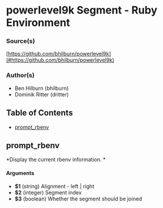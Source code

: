 # powerlevel9k Segment - Ruby Environment


### Source(s)

[https://github.com/bhilburn/powerlevel9k](#https://github.com/bhilburn/powerlevel9k)


### Author(s)

- Ben Hilburn (bhilburn)
- Dominik Ritter (dritter)


## Table of Contents

- [prompt_rbenv](#prompt_rbenv)

## prompt_rbenv
*Display the current rbenv information. *

#### Arguments

- **$1** (string) Alignment - left | right
- **$2** (integer) Segment index
- **$3** (boolean) Whether the segment should be joined


